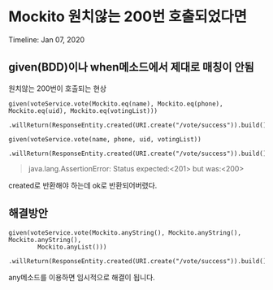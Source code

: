 # Mockito 원치않는 200번 호출되었다면

Timeline: Jan 07, 2020

## given(BDD)이나 when메소드에서 제대로 매칭이 안됨

원치않는 200번이 호출되는 현상

    given(voteService.vote(Mockito.eq(name), Mockito.eq(phone), Mockito.eq(uid), Mockito.eq(votingList)))
                .willReturn(ResponseEntity.created(URI.create("/vote/success")).build());
    
    given(voteService.vote(name, phone, uid, votingList))
                .willReturn(ResponseEntity.created(URI.create("/vote/success")).build());
    

> java.lang.AssertionError: Status expected:<201> but was:<200>

created로 반환해야 하는데 ok로 반환되어버렸다.

## 해결방안

    given(voteService.vote(Mockito.anyString(), Mockito.anyString(), Mockito.anyString(),
            Mockito.anyList()))
                .willReturn(ResponseEntity.created(URI.create("/vote/success")).build());

any메소드를 이용하면 임시적으로 해결이 됩니다.